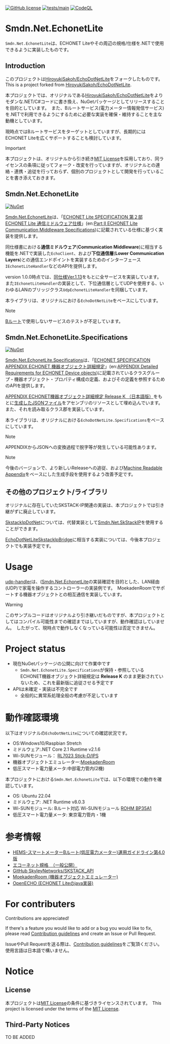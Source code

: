 [![GitHub license](https://img.shields.io/github/license/smdn/Smdn.Net.EchonetLite)](https://github.com/smdn/Smdn.Net.EchonetLite/blob/main/COPYING.txt)
[![tests/main](https://img.shields.io/github/actions/workflow/status/smdn/Smdn.Net.EchonetLite/test.yml?branch=main&label=tests%2Fmain)](https://github.com/smdn/Smdn.Net.EchonetLite/actions/workflows/test.yml)
[![CodeQL](https://github.com/smdn/Smdn.Net.EchonetLite/actions/workflows/codeql-analysis.yml/badge.svg?branch=main)](https://github.com/smdn/Smdn.Net.EchonetLite/actions/workflows/codeql-analysis.yml)

# Smdn.Net.EchonetLite
`Smdn.Net.EchonetLite`は、ECHONET Liteやその周辺の規格/仕様を.NETで使用できるように実装したものです。

## Introduction
このプロジェクトは[HiroyukiSakoh/EchoDotNetLite](https://github.com/HiroyukiSakoh/EchoDotNetLite)をフォークしたものです。　This is a project forked from [HiroyukiSakoh/EchoDotNetLite](https://github.com/HiroyukiSakoh/EchoDotNetLite).

本プロジェクトでは、オリジナルである[HiroyukiSakoh/EchoDotNetLite](https://github.com/HiroyukiSakoh/EchoDotNetLite)をよりモダンな.NET/C#コードに書き換え、NuGetパッケージとしてリリースすることを目的としています。　また、Bルートサービス(電力メーター情報発信サービス)を.NETで利用できるようにするために必要な実装を確保・維持することを主な動機としています。

現時点ではBルートサービスをターゲットとしていますが、長期的にはECHONET Liteを広くサポートすることも検討しています。

> [!IMPORTANT]
> 本プロジェクトは、オリジナルから引き続き[MIT License](./LICENSE.txt)を採用しており、同ライセンスの条項に従ってフォーク・改変を行っていますが、オリジナルとの連絡・連携・追従を行っておらず、個別のプロジェクトとして開発を行っていることを書き添えておきます。



## Smdn.Net.EchonetLite
[![NuGet](https://img.shields.io/nuget/v/Smdn.Net.EchonetLite.svg)](https://www.nuget.org/packages/Smdn.Net.EchonetLite/)

[Smdn.Net.EchonetLite](./src/Smdn.Net.EchonetLite/)は、「[ECHONET Lite SPECIFICATION 第２部 ECHONET Lite 通信ミドルウェア仕様](https://echonet.jp/spec_g/)」(en:[Part II ECHONET Lite Communication Middleware Specifications](https://echonet.jp/spec_g/))に記載されている仕様に基づく実装を提供します。

同仕様書における**通信ミドルウェア**(**Communication Middleware**)に相当する機能を.NETで実装した`EchoClient`、および**下位通信層**(**Lower Communication Layers**)との通信エンドポイントを実装するためのインターフェース`IEchonetLiteHandler`などのAPIを提供します。

version 1.0.0時点では、[同仕様Ver.1.13](https://echonet.jp/spec_v113_lite/)をもとに全サービスを実装しています。　また`IEchonetLiteHandler`の実装として、下位通信層としてUDPを使用する、いわゆるLANのブリッジクラス`UdpEchonetLiteHandler`を同梱しています。

本ライブラリは、オリジナルにおける`EchoDotNetLite`をベースにしています。

> [!NOTE]
> [Bルート](https://echonet.jp/about/sma/)で使用しないサービスのテストが不足しています。


## Smdn.Net.EchonetLite.Specifications
[![NuGet](https://img.shields.io/nuget/v/Smdn.Net.EchonetLite.Specifications.svg)](https://www.nuget.org/packages/Smdn.Net.EchonetLite.Specifications/)

[Smdn.Net.EchonetLite.Specifications](./src/Smdn.Net.EchonetLite.Specifications/)は、「[ECHONET SPECIFICATION APPENDIX ECHONET 機器オブジェクト詳細規定](https://echonet.jp/spec_g/)」(en:[APPENDIX Detailed Requirements for ECHONET Device objects](https://echonet.jp/spec_g/))に記載されているクラスグループ・機器オブジェクト・プロパティ構成の定義、およびその定義を参照するためのAPIを提供します。

[APPENDIX ECHONET機器オブジェクト詳細規定 Release K （日本語版）](https://echonet.jp/spec_old_lite/#standard-03)をもとに[生成したJSONファイル](./src/Smdn.Net.EchonetLite.Specifications/MasterData/)をアセンブリのリソースとして埋め込んでいます。　また、それを読み取るクラス郡を実装しています。

本ライブラリは、オリジナルにおける`EchoDotNetLite.Specifications`をベースにしています。

> [!NOTE]
> APPENDIXからJSONへの変換過程で脱字等が発生している可能性あります。

> [!NOTE]
> 今後のバージョンで、より新しいReleaseへの追従、および[Machine Readable Appendix](https://echonet.jp/spec_g/)をベースにした生成手段を使用するよう改善予定です。



## その他のプロジェクト/ライブラリ
オリジナルに存在していたSKSTACK-IP関連の実装は、本プロジェクトでは引き継がずに廃止しています。

[SkstackIpDotNet](https://github.com/HiroyukiSakoh/EchoDotNetLite/tree/master/SkstackIpDotNet)については、代替実装として[Smdn.Net.SkStackIP](https://github.com/smdn/Smdn.Net.SkStackIP)を使用することができます。

[EchoDotNetLiteSkstackIpBridge](https://github.com/HiroyukiSakoh/EchoDotNetLite/tree/master/EchoDotNetLiteSkstackIpBridge)に相当する実装については、今後本プロジェクトでも実装予定です。


# Usage
[udp-handler](./examples/Smdn.Net.EchonetLite/udp-handler/)は、([Smdn.Net.EchonetLite](./src/Smdn.Net.EchonetLite/)の実装確認を目的とした、LAN経由(UDP)で家電を操作するコントローラーの実装例です。　MoekadenRoomでサポートする機器オブジェクトとの相互通信を実装しています。

> [!WARNING]
> このサンプルコードはオリジナルより引き継いだものですが、本プロジェクトとしてはコンパイル可能性までの確認まではしていますが、動作確認はしていません。　したがって、現時点で動作しなくなっている可能性は否定できません。


# Project status
- 現在NuGetパッケージの公開に向けて作業中です
  - `Smdn.Net.EchonetLite.Specifications`が保持・参照しているECHONET機器オブジェクト詳細規定は **Release K** のまま更新されていないため、これを最新版に追従させる予定です
- APIは未確定・実装は不完全です
  - 全般的に異常系処理全般の考慮が不足しています

# 動作確認環境
以下はオリジナルの`EchoDotNetLite`についての確認状況です。
* OS:Windows10/Raspbian Stretch
* ミドルウェア:.NET Core 2.1 Runtime v2.1.6
* Wi-SUNモジュール： [RL7023 Stick-D/IPS](https://www.tessera.co.jp/rl7023stick-d_ips.html)
* 機器オブジェクトエミュレーター:[MoekadenRoom](https://github.com/SonyCSL/MoekadenRoom/blob/master/README.jp.md)
* 低圧スマート電力量メータ:中部電力管内(2機)

本プロジェクトにおける`Smdn.Net.EchonetLite`では、以下の環境での動作を確認しています。
- OS: Ubuntu 22.04
- ミドルウェア: .NET Runtime v8.0.3
- Wi-SUNモジュール: Bルート対応 Wi-SUNモジュール [ROHM BP35A1](https://www.rohm.co.jp/products/wireless-communication/specified-low-power-radio-modules/bp35a1-product)
- 低圧スマート電力量メータ: 東京電力管内・1機

# 参考情報
* [HEMS-スマートメーターBルート(低圧電力メーター)運用ガイドライン第4.0版](http://www.meti.go.jp/committee/kenkyukai/shoujo/smart_house/pdf/009_s03_00.pdf)
* [エコーネット規格　（一般公開）](https://echonet.jp/spec_g/)
* [GitHub SkyleyNetworks/SKSTACK_API](https://github.com/SkyleyNetworks/SKSTACK_API)
* [MoekadenRoom (機器オブジェクトエミュレーター)](https://github.com/SonyCSL/MoekadenRoom/blob/master/README.jp.md)
* [OpenECHO (ECHONET Liteのjava実装)](https://github.com/SonyCSL/OpenECHO)



# For contributers
Contributions are appreciated!

If there's a feature you would like to add or a bug you would like to fix, please read [Contribution guidelines](./CONTRIBUTING.md) and create an Issue or Pull Request.

IssueやPull Requestを送る際は、[Contribution guidelines](./CONTRIBUTING.md)をご覧頂ください。　使用言語は日本語で構いません。



# Notice
## License
本プロジェクトは[MIT License](./LICENSE.txt)の条件に基づきライセンスされています。　This project is licensed under the terms of the [MIT License](./LICENSE.txt).

## Third-Party Notices
TO BE ADDED
